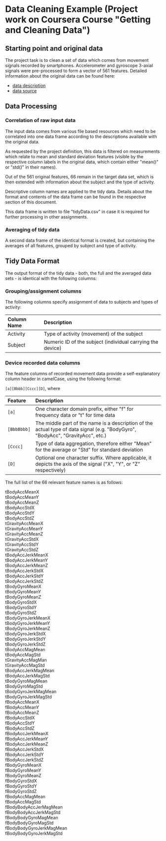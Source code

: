 Data Cleaning Example (Project work on Coursera Course "Getting and Cleaning Data")
===================================================================================

## Starting point and original data

The project task is to clean a set of data which comes from movement signals recorded by smartphones.
Accelerometer and gyroscope 3-axial signals were pre-processed to form a vector of 561 features. 
Detailed information about the original data can be found here:


- [data description](http://archive.ics.uci.edu/ml/datasets/Human+Activity+Recognition+Using+Smartphones) 
- [data source](https://d396qusza40orc.cloudfront.net/getdata%2Fprojectfiles%2FUCI%20HAR%20Dataset.zip) 


## Data Processing

### Correlation of raw input data

The input data comes from various file based resources which need to be correlated into one data frame according to the descriptions available with the original data.

As requested by the project definition, this data is filtered on measurements which relate to mean and standard deviation features (visible by the respective column labels in the original data, which contain either "mean()" or "std()" in their names).

Out of the 561 original features, 66 remain in the target data set, which is then extended with information about the subject and the type of activity.

Descriptive column names are applied to the tidy data. Details about the format and contents of the data frame can be found in the respective section of this document.

This data frame is written to file "tidyData.csv" in case it is required for further processing in other assignments.


### Averaging of tidy data

A second data frame of the identical format is created, but containing the averages of all features, grouped by subject and type of activity.


## Tidy Data Format

The output format of the tidy data - both, the full and the averaged data sets - is identical with the following columns:

### Grouping/assignment columns

The following columns specify assignment of data to subjects and types of activity:

| Column Name | Description                                                                                    |
|:---------- |:---------------------------------------------------------------------------------------------- |
| Activity | Type of activity (movement) of the subject |
| Subject | Numeric ID of the subject (individual carrying the device)|

### Device recorded data columns

The feature columns of recorded movement data provide a self-explanatory column header in camelCase, using the following format:

`[a][Bbbb][Cccc][D]`, where


| Feature    | Description                                                                                    |
|:---------- |:---------------------------------------------------------------------------------------------- |
| `[a]` | One character domain prefix, either "f" for frequency data or "t" for time data |
| `[BbbBbbb]` | The middle part of the name is a description of the actual type of data signal (e.g. "BodyGyro", "BodyAcc", "GravityAcc", etc.) |
| `[Cccc]` | Type of data aggregation, therefore either "Mean" for the average or "Std" for standard deviation |
| `[D]` | Optional one character suffix. Where applicable, it depicts the axis of the signal ("X", "Y", or "Z" respectively) |

The full list of the 66 relevant feature names is as follows:

tBodyAccMeanX  
tBodyAccMeanY  
tBodyAccMeanZ  
tBodyAccStdX  
tBodyAccStdY  
tBodyAccStdZ  
tGravityAccMeanX  
tGravityAccMeanY  
tGravityAccMeanZ  
tGravityAccStdX  
tGravityAccStdY  
tGravityAccStdZ  
tBodyAccJerkMeanX  
tBodyAccJerkMeanY  
tBodyAccJerkMeanZ  
tBodyAccJerkStdX  
tBodyAccJerkStdY  
tBodyAccJerkStdZ  
tBodyGyroMeanX  
tBodyGyroMeanY  
tBodyGyroMeanZ  
tBodyGyroStdX  
tBodyGyroStdY  
tBodyGyroStdZ  
tBodyGyroJerkMeanX  
tBodyGyroJerkMeanY  
tBodyGyroJerkMeanZ  
tBodyGyroJerkStdX  
tBodyGyroJerkStdY  
tBodyGyroJerkStdZ  
tBodyAccMagMean  
tBodyAccMagStd  
tGravityAccMagMan  
tGravityAccMagStd  
tBodyAccJerkMagMean  
tBodyAccJerkMagStd  
tBodyGyroMagMean  
tBodyGyroMagStd  
tBodyGyroJerkMagMean  
tBodyGyroJerkMagStd  
fBodyAccMeanX  
fBodyAccMeanY  
fBodyAccMeanZ  
fBodyAccStdX  
fBodyAccStdY  
fBodyAccStdZ  
fBodyAccJerkMeanX  
fBodyAccJerkMeanY  
fBodyAccJerkMeanZ  
fBodyAccJerkStdX  
fBodyAccJerkStdY  
fBodyAccJerkStdZ  
fBodyGyroMeanX  
fBodyGyroMeanY  
fBodyGyroMeanZ  
fBodyGyroStdX  
fBodyGyroStdY  
fBodyGyroStdZ  
fBodyAccMagMean  
fBodyAccMagStd  
fBodyBodyAccJerMagMean  
fBodyBodyAccJerkMagStd  
fBodyBodyGyroMagMean  
fBodyBodyGyroMagStd  
fBodyBodyGyroJerkMagMean  
fBodyBodyGyroJerkMagStd  
